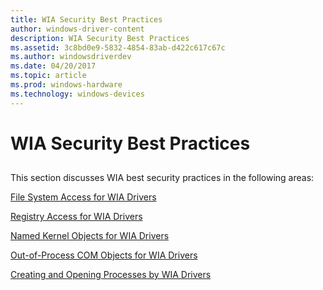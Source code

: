 ```yaml
---
title: WIA Security Best Practices
author: windows-driver-content
description: WIA Security Best Practices
ms.assetid: 3c8bd0e9-5832-4854-83ab-d422c617c67c
ms.author: windowsdriverdev
ms.date: 04/20/2017
ms.topic: article
ms.prod: windows-hardware
ms.technology: windows-devices
---
```


# WIA Security Best Practices


## <a href="" id="ddk-wia-security-best-practices-si"></a>


This section discusses WIA best security practices in the following areas:

[File System Access for WIA Drivers](file-system-access-for-wia-drivers.md)

[Registry Access for WIA Drivers](registry-access-for-wia-drivers.md)

[Named Kernel Objects for WIA Drivers](named-kernel-objects-for-wia-drivers.md)

[Out-of-Process COM Objects for WIA Drivers](out-of-process-com-objects-for-wia-drivers.md)

[Creating and Opening Processes by WIA Drivers](creating-and-opening-processes-by-wia-drivers.md)

 

 




